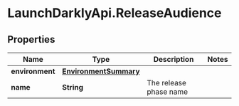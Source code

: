 # LaunchDarklyApi.ReleaseAudience

## Properties

Name | Type | Description | Notes
------------ | ------------- | ------------- | -------------
**environment** | [**EnvironmentSummary**](EnvironmentSummary.md) |  | 
**name** | **String** | The release phase name | 


